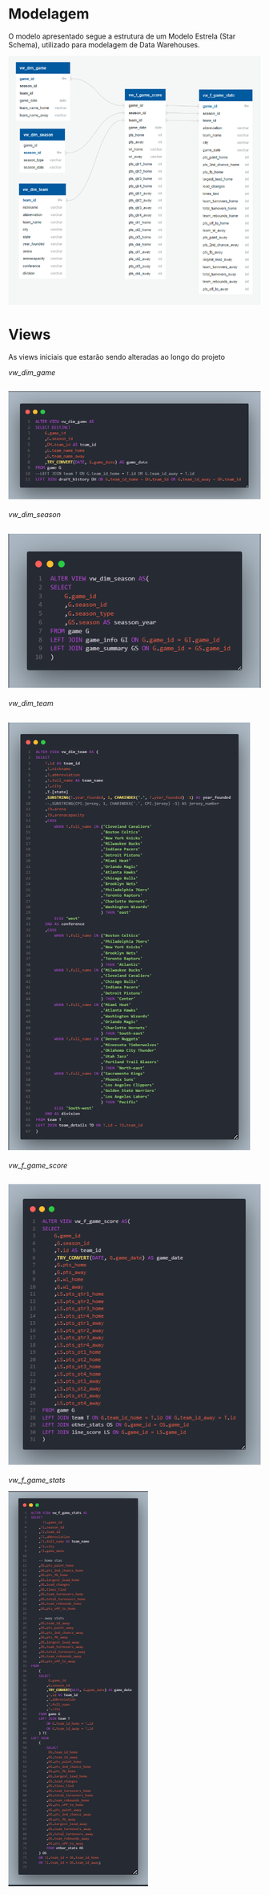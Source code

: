 # **Modelagem**

O modelo apresentado segue a estrutura de um Modelo Estrela (Star Schema), utilizado para modelagem de Data Warehouses.

![alt text](image.png)

# Views

As views iniciais que estarão sendo alteradas ao longo do projeto

*vw_dim_game*

![alt text](image-1.png)
--
*vw_dim_season*

![alt text](image-2.png)
--
*vw_dim_team*

![alt text](image-3.png)
--
*vw_f_game_score*

![alt text](image-4.png)
--
*vw_f_game_stats*

![alt text](image-5.png)